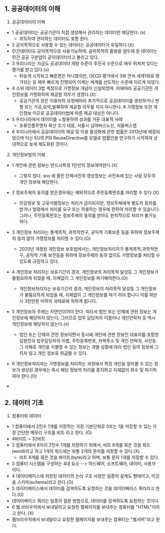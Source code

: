 ## 1. 공공데이터의 이해
1. 공공데이터의 이해

- 1 공공데이터는 공공기관이 직접 생성해서 관리하는 데이터만 해당한다. (x)
  - 취득하여 관리하는 데이터도 포함 한다.
- 2 공익목적으로 사용할 수 있는 데이터는 공공데이터가 유일하다.(X)
 - 민간데이터도 공익목적으로 사용가능하며, 공익목적의 활용을 염두에 둔 데이터는 민간 공공 구분없이 공익데이터라고 불리고 있다.
- 3 우리나라는 지금도 공공데이터 개방 수준이 후진국 수준으로 매우 뒤쳐져 있다는 평가를 받고 있다.(x)
  - 뒤늦게 시작되고 빠른편은 아니였지만, OECD 평가에서 3회 연속 세계1위로 평가되는 등 매우 빠르게 진행되어 이제는 세계를 선도하는 수준에 이르게 되었다.
- 4 소위 데이터 3법 계정으로 가명정보 개념이 신설되었따. 이에따라 공공기관은 개인정보를 가명화하여 제공할 의무가 생겼다.(X)
  - 공공기관의 장은 이용자의 요청에따라 추가적으로 공공데이터를 생성하거나 변형 또는 가공,요약,발췌하여 제공할 의무를 지지 아니한다. # 가명정보 또한 개인정보 이므로 공공데이터법에 따른 제공 대상은 아니다.
- 5 우리나라에서 데이터를 ㅗ할용하여 성과를 거둔 대표적 사례  
  - 조류인플루엔자 확산 조기 대응, 서울시 심야버스노선, 서울버스앱
- 6 우리나라에서 공공데이터의 제공 및 이용 활성화에 관한 법률은 2013년에 제정되었으며 이는 EU의 PSI ReuseDirective를 모델로 법률안을 연구하기 시작하여 상대적으로 늦게 제도화된 것이다. 
 
2. 개인정보법의 이해

- 1 개인에 관한 정보는 반드시특정 1인만의 정보여야한다.(X)
  - 그렇지 않다. sns 에 올린 단체사진의 영상정보는 사진속에 있는 사람 모두의 개인 정보에 해당한다.
- 2 정보주체의 동의를 받은경우에는 예외적으로 주민등록번호를 처리할 수 있다.(X)
  - 민감정보 및 고유식별정보는 처리가 금지되지만, 정보주체에게 별도의 동의를 받거나 법령에서 처리를 요구 또는 허용하는 경우에 한하여 처리할 수 있습니다. 그러나, 주민등록번호는 정보주체의 동의를 받아도 원칙적으로 처리가 불가능 하다.  
 
- 3 개인정보 처리자는 통계목적, 과학적연구, 공익적 기록보존 등을 위하여 정보주체의 동의 없이 가명정보를 처리할 수 있다.(O)
  - 2020년 개정된 개인정보 보호법에서는, 개인정보처리자가 통계목적,과학적연구, 공익적 기록 보전등을 위하여 정보주체의 동의 없이도 가명정보를 처리할 수 있도록 규정하고 있다. 
- 4 개인정보 처리자는 보유기간의 경과, 개인정보의 처리목적 달성등 그 개인정보가 불필요하게 되었을 때, 지체없이 그 개인정보를 파기해야한다.(O)
  -  개인정보처리자는 보유기간의 경과, 개인정보의 처리목적 달성등 그 개인정보가 불필요하게 되었을 때, 지체없이 그 개인정보를 파기 히야 합니다 이를 위반시 3천만원 이하의 과태료에 처하게 됩니다.
- 5 개인정보의 주체는 자연인이어야 한다. 따라서 법인 또는 단체에 관한 정보는 개인정보에 해당하지 않는다, 그러므로 업무 담당자의 이름이나 개인연락처 등 역시 개인정보에 해당하지 않는다.(x)
  - 법인 또는 단체의 관한 정보이면서 동시에 개인에 관한 정보인 대표자를 포함한 임원진과 업무담당자의 이름, 주민등록번호, 자택주소 및 개인 연락처, 사진등 그 자체로 개인을 식별할 수 있는 정보는 개별 상황에 따라 법인 등의 정보에 그치지 않고 개인 정보로 취급될 수 있다. 
- 6 개인정보처리자는 가명정보를 처리하는 과정에서 특정 개인을 알아볼 수 있는 정보가 생성된 경우에는 죽시 해당 정보의 처리를 중지하고 지체없이 회수 및 파기하여야 한다.(O)
- 

##  2. 데이터 기초 
1. 컴퓨터와 데이터 

- 1 컴퓨터에서 2진수 1개를 저장하는 가장 기본단위로 0또는 1을 저장할 수 있는 가장 간단한 메모리 구조를 비트 라고 한다. (O)
 - 4바이트 = 32비트 
- 2 컴퓨터에서 8자리 2진수 1개를 저장하기 위해서, 비트 8개를 묶은 것을 워드(word)라고 하고 1개의 워드에는 보통 2개의 문자를 저장할 수 있다.(X)
  - 비트 8개를 묶은 것을 바이트(byte)라고  하며, 보통 문자 1개를 저장할 수 있다.
- 3 컴퓨터 시스템을 구성하는 4대 요소  --> 하드웨어, 소프트웨어, 데이터, 사용자 이다.
- 4 데이터베이스에 저장된 데이터의 논리 구조 사양은 일종의 설계도 형태이고, 이것을 스키마(schema)라고 한다 (O)
- 5 데이터베이스에서 데이터를 검색하도록 요청하는 것을 데이터베이스 쿼리라고 한다.(O)
 - 데이터베이스 쿼리는 일종의 질문 방법으로, 데이터를 검색하도록 요청하는 것이다.
- 6 웹 브라우저에서 보내달라고 요청한 웹페이지를 보내주는 컴퓨터를 "HTML"이라고 한다. (X)
 - 웹브라우저에서 보내달라고 요청한 웹페이지를 보내주는 컴퓨터는 "웹서버"라고 한다.


